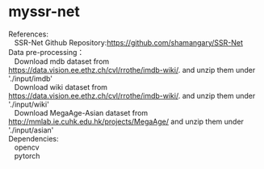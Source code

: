 # myssr-net
References:<br>
   &nbsp;&nbsp;&nbsp;SSR-Net Github Repository:https://github.com/shamangary/SSR-Net<br>
Data pre-processing：<br>
   &nbsp;&nbsp;&nbsp;Download mdb dataset from https://data.vision.ee.ethz.ch/cvl/rrothe/imdb-wiki/. and unzip them under './input/imdb'<br>
   &nbsp;&nbsp;&nbsp;Download wiki dataset from https://data.vision.ee.ethz.ch/cvl/rrothe/imdb-wiki/. and unzip them under './input/wiki'<br>
   &nbsp;&nbsp;&nbsp;Download MegaAge-Asian dataset from http://mmlab.ie.cuhk.edu.hk/projects/MegaAge/ and unzip them under './input/asian'<br>
Dependencies:<br>
   &nbsp;&nbsp;&nbsp;opencv<br>
   &nbsp;&nbsp;&nbsp;pytorch<br>


